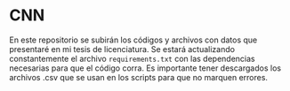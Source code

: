 # CNN
En este repositorio se subirán los códigos y archivos con datos que presentaré en mi tesis de licenciatura. Se estará actualizando constantemente el archivo `requirements.txt` con las dependencias necesarias para que el código corra. Es importante tener descargados los archivos .csv que se usan en los scripts para que no marquen errores.
